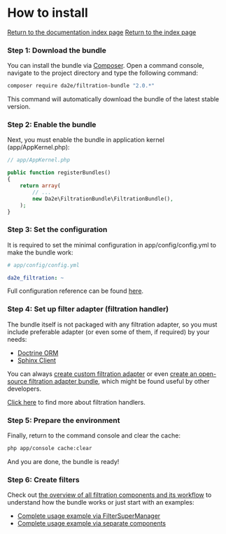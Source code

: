 # How to install

[Return to the documentation index page](index.md)
[Return to the index page](../)

### Step 1: Download the bundle

You can install the bundle via [Composer](https://getcomposer.org/). Open a command console, navigate to the project directory and type the following command:

```sh
composer require da2e/filtration-bundle "2.0.*"
```

This command will automatically download the bundle of the latest stable version.

### Step 2: Enable the bundle

Next, you must enable the bundle in application kernel (app/AppKernel.php):

```php
// app/AppKernel.php

public function registerBundles()
{
    return array(
        // ...
        new Da2e\FiltrationBundle\FiltrationBundle(),
    );
}
```

### Step 3: Set the configuration

It is required to set the minimal configuration in app/config/config.yml to make the bundle work:

```yaml
# app/config/config.yml

da2e_filtration: ~
```

Full configuration reference can be found [here](config-reference-config.md).

### Step 4: Set up filter adapter (filtration handler)

The bundle itself is not packaged with any filtration adapter, so you must include preferable adapter (or even some of them, if required) by your needs:

- [Doctrine ORM](https://github.com/dmitrya2e/filtration-doctrine-orm-bundle/blob/master/Resources/docs/how-to-install.md)
- [Sphinx Client](https://github.com/dmitrya2e/filtration-sphinx-client-bundle/blob/master/Resources/docs/how-to-install.md)

You can always [create custom filtration adapter](example-add-custom-filtration-handler.md) or even [create an open-source filtration adapter bundle](example-create-filtration-handler-bundle.md), which might be found useful by other developers.

[Click here](filters-handlers.md) to find more about filtration handlers.

### Step 5: Prepare the environment

Finally, return to the command console and clear the cache:

```sh
php app/console cache:clear
```

And you are done, the bundle is ready!

### Step 6: Create filters

Check out [the overview of all filtration components and its workflow](overview-of-components-and-workflow.md) to understand how the bundle works or just start with an examples:
- [Complete usage example via FilterSuperManager](example-complete-usage-via-filtersupermanager.md)
- [Complete usage example via separate components](example-complete-usage-via-separate-components.md)
